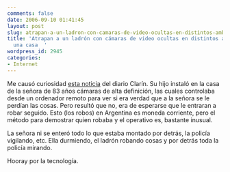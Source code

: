 ```yaml
---
comments: false
date: 2006-09-10 01:41:45
layout: post
slug: atrapan-a-un-ladron-con-camaras-de-video-ocultas-en-distintos-ambientes-de-una-casa
title: 'Atrapan a un ladrón con cámaras de video ocultas en distintos ambientes de
  una casa  '
wordpress_id: 2945
categories:
- Internet
---
```


Me causó curiosidad [esta noticia](http://www.clarin.com/diario/2006/09/08/um/m-01267670.htm) del diario Clarín. Su hijo instaló en la casa de la señora de 83 años cámaras de alta definición, las cuales controlaba desde un ordenador remoto para ver si era verdad que a la señora se le perdían las cosas. Pero resultó que no, era de esperarse que le entraran a robar seguido. Esto (los robos) en Argentina es moneda corriente, pero el método para demostrar quien robaba y el operativo es, bastante inusual.





La señora ni se enteró todo lo que estaba montado por detrás, la policía vigilando, etc. Ella durmiendo, el ladrón robando cosas y por detrás toda la policía mirando.





Hooray por la tecnología.
